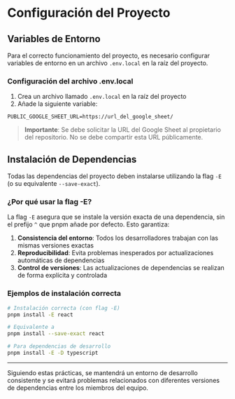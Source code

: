 # Configuración del Proyecto

## Variables de Entorno

Para el correcto funcionamiento del proyecto, es necesario configurar variables de entorno en un archivo `.env.local` en la raíz del proyecto.

### Configuración del archivo .env.local

1. Crea un archivo llamado `.env.local` en la raíz del proyecto
2. Añade la siguiente variable:

```
PUBLIC_GOOGLE_SHEET_URL=https://url_del_google_sheet/
```

> **Importante**: Se debe solicitar la URL del Google Sheet al propietario del repositorio. No se debe compartir esta URL públicamente.

## Instalación de Dependencias

Todas las dependencias del proyecto deben instalarse utilizando la flag `-E` (o su equivalente `--save-exact`).

### ¿Por qué usar la flag -E?

La flag `-E` asegura que se instale la versión exacta de una dependencia, sin el prefijo `^` que pnpm añade por defecto. Esto garantiza:

1. **Consistencia del entorno**: Todos los desarrolladores trabajan con las mismas versiones exactas
2. **Reproducibilidad**: Evita problemas inesperados por actualizaciones automáticas de dependencias
3. **Control de versiones**: Las actualizaciones de dependencias se realizan de forma explícita y controlada

### Ejemplos de instalación correcta

```bash
# Instalación correcta (con flag -E)
pnpm install -E react

# Equivalente a
pnpm install --save-exact react

# Para dependencias de desarrollo
pnpm install -E -D typescript
```
---

Siguiendo estas prácticas, se mantendrá un entorno de desarrollo consistente y se evitará problemas relacionados con diferentes versiones de dependencias entre los miembros del equipo.